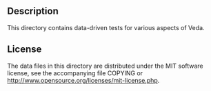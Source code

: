 Description
------------

This directory contains data-driven tests for various aspects of Veda.

License
--------

The data files in this directory are distributed under the MIT software
license, see the accompanying file COPYING or
http://www.opensource.org/licenses/mit-license.php.

